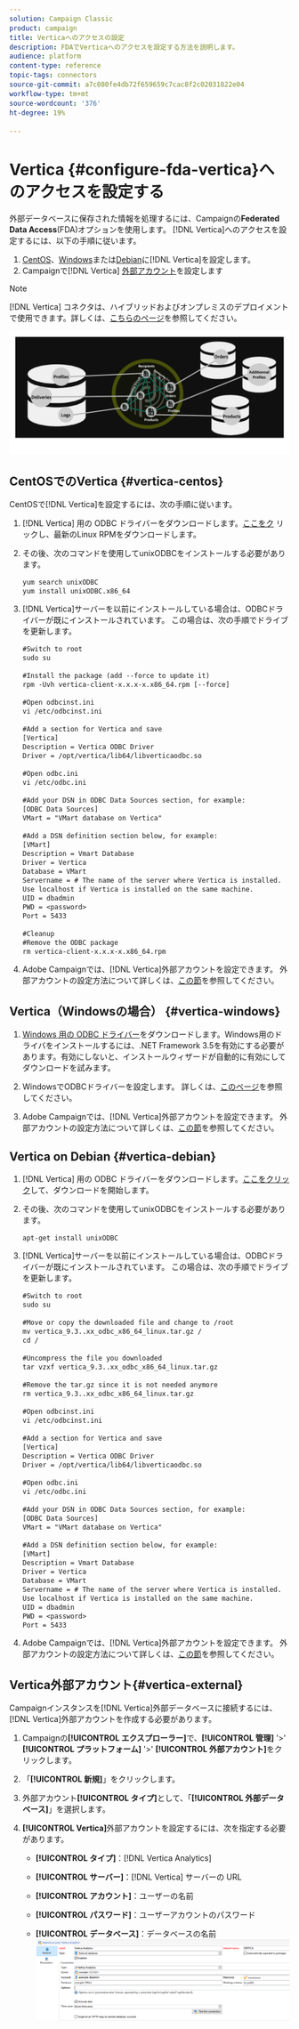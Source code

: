 ```yaml
---
solution: Campaign Classic
product: campaign
title: Verticaへのアクセスの設定
description: FDAでVerticaへのアクセスを設定する方法を説明します。
audience: platform
content-type: reference
topic-tags: connectors
source-git-commit: a7c080fe4db72f659659c7cac8f2c02031822e04
workflow-type: tm+mt
source-wordcount: '376'
ht-degree: 19%

---
```



# Vertica {#configure-fda-vertica}へのアクセスを設定する

外部データベースに保存された情報を処理するには、Campaignの&#x200B;**Federated Data Access**(FDA)オプションを使用します。 [!DNL Vertica]へのアクセスを設定するには、以下の手順に従います。

1. [CentOS](#vertica-centos)、[Windows](#vertica-windows)または[Debian](#vertica-debian)に[!DNL Vertica]を設定します。
1. Campaignで[!DNL Vertica] [外部アカウント](#vertica-external)を設定します


>[!NOTE]
>
>[!DNL Vertica] コネクタは、ハイブリッドおよびオンプレミスのデプロイメントで使用できます。詳しくは、[こちらのページ](../../installation/using/capability-matrix.md)を参照してください。

![](assets/snowflake_3.png)

## CentOSでのVertica {#vertica-centos}

CentOSで[!DNL Vertica]を設定するには、次の手順に従います。

1. [!DNL Vertica] 用の ODBC ドライバーをダウンロードします。[ここをク](https://www.vertica.com/download/vertica/client-drivers/) リックし、最新のLinux RPMをダウンロードします。

1. その後、次のコマンドを使用してunixODBCをインストールする必要があります。

   ```
   yum search unixODBC
   yum install unixODBC.x86_64
   ```

1. [!DNL Vertica]サーバーを以前にインストールしている場合は、ODBCドライバーが既にインストールされています。 この場合は、次の手順でドライブを更新します。

   ```
   #Switch to root
   sudo su
   
   #Install the package (add --force to update it)
   rpm -Uvh vertica-client-x.x.x-x.x86_64.rpm [--force]
   
   #Open odbcinst.ini
   vi /etc/odbcinst.ini
   
   #Add a section for Vertica and save
   [Vertica]
   Description = Vertica ODBC Driver
   Driver = /opt/vertica/lib64/libverticaodbc.so
   
   #Open odbc.ini
   vi /etc/odbc.ini
   
   #Add your DSN in ODBC Data Sources section, for example:
   [ODBC Data Sources]
   VMart = "VMart database on Vertica"
   
   #Add a DSN definition section below, for example:
   [VMart]
   Description = Vmart Database
   Driver = Vertica
   Database = VMart
   Servername = # The name of the server where Vertica is installed. Use localhost if Vertica is installed on the same machine.
   UID = dbadmin
   PWD = <password>
   Port = 5433
   
   #Cleanup
   #Remove the ODBC package
   rm vertica-client-x.x.x-x.x86_64.rpm
   ```

1. Adobe Campaignでは、[!DNL Vertica]外部アカウントを設定できます。 外部アカウントの設定方法について詳しくは、[この節](#vertica-external)を参照してください。

## Vertica（Windowsの場合） {#vertica-windows}

1. [Windows 用の ODBC ドライバー](https://www.vertica.com/download/vertica/client-drivers/)をダウンロードします。Windows用のドライバをインストールするには、.NET Framework 3.5を有効にする必要があります。有効にしないと、インストールウィザードが自動的に有効にしてダウンロードを試みます。

1. WindowsでODBCドライバーを設定します。 詳しくは、[このページ](https://www.vertica.com/docs/9.2.x/HTML/Content/Authoring/ConnectingToVertica/ClientODBC/SettingUpADSN.htm)を参照してください。

1. Adobe Campaignでは、[!DNL Vertica]外部アカウントを設定できます。 外部アカウントの設定方法について詳しくは、[この節](#vertical-external)を参照してください。

## Vertica on Debian {#vertica-debian}

1. [!DNL Vertica] 用の ODBC ドライバーをダウンロードします。[ここをクリック](https://sfc-repo.snowflakecomputing.com/odbc/linux/latest/index.html)して、ダウンロードを開始します。

1. その後、次のコマンドを使用してunixODBCをインストールする必要があります。

   ```
   apt-get install unixODBC
   ```

1. [!DNL Vertica]サーバーを以前にインストールしている場合は、ODBCドライバーが既にインストールされています。 この場合は、次の手順でドライブを更新します。

   ```
   #Switch to root
   sudo su
   
   #Move or copy the downloaded file and change to /root
   mv vertica_9.3..xx_odbc_x86_64_linux.tar.gz /
   cd /
   
   #Uncompress the file you downloaded
   tar vzxf vertica_9.3..xx_odbc_x86_64_linux.tar.gz
   
   #Remove the tar.gz since it is not needed anymore
   rm vertica_9.3..xx_odbc_x86_64_linux.tar.gz
   
   #Open odbcinst.ini
   vi /etc/odbcinst.ini
   
   #Add a section for Vertica and save
   [Vertica]
   Description = Vertica ODBC Driver
   Driver = /opt/vertica/lib64/libverticaodbc.so
   
   #Open odbc.ini
   vi /etc/odbc.ini
   
   #Add your DSN in ODBC Data Sources section, for example:
   [ODBC Data Sources]
   VMart = "VMart database on Vertica"
   
   #Add a DSN definition section below, for example:
   [VMart]
   Description = Vmart Database
   Driver = Vertica
   Database = VMart
   Servername = # The name of the server where Vertica is installed. Use localhost if Vertica is installed on the same machine.
   UID = dbadmin
   PWD = <password>
   Port = 5433
   ```

1. Adobe Campaignでは、[!DNL Vertica]外部アカウントを設定できます。 外部アカウントの設定方法について詳しくは、[この節](#vertica-external)を参照してください。

## Vertica外部アカウント{#vertica-external}

Campaignインスタンスを[!DNL Vertica]外部データベースに接続するには、[!DNL Vertica]外部アカウントを作成する必要があります。

1. Campaignの&#x200B;**[!UICONTROL エクスプローラー]**&#x200B;で、**[!UICONTROL 管理]** &#39;>&#39; **[!UICONTROL プラットフォーム]** &#39;>&#39; **[!UICONTROL 外部アカウント]**&#x200B;をクリックします。

1. 「**[!UICONTROL 新規]**」をクリックします。

1. 外部アカウント&#x200B;**[!UICONTROL タイプ]**&#x200B;として、「**[!UICONTROL 外部データベース]**」を選択します。

1. **[!UICONTROL Vertica]**&#x200B;外部アカウントを設定するには、次を指定する必要があります。

   * **[!UICONTROL タイプ]**：[!DNL Vertica Analytics]

   * **[!UICONTROL サーバー]**：[!DNL Vertica] サーバーの URL

   * **[!UICONTROL アカウント]**：ユーザーの名前

   * **[!UICONTROL パスワード]**：ユーザーアカウントのパスワード

   * **[!UICONTROL データベース]**：データベースの名前
   ![](assets/vertica.png)
